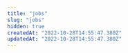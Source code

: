 ```yaml
---
title: "jobs"
slug: "jobs"
hidden: true
createdAt: "2022-10-28T14:55:47.380Z"
updatedAt: "2022-10-28T14:55:47.380Z"
---
```


